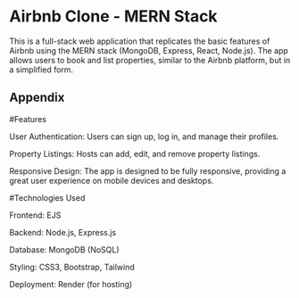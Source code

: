
# Airbnb Clone - MERN Stack
This is a full-stack web application that replicates the basic features of Airbnb using the MERN stack (MongoDB, Express, React, Node.js). The app allows users to book and list properties, similar to the Airbnb platform, but in a simplified form.




## Appendix

#Features

User Authentication: Users can sign up, log in, and manage their profiles.

Property Listings: Hosts can add, edit, and remove property listings.

Responsive Design: The app is designed to be fully responsive, providing a great user experience on mobile devices and desktops.

#Technologies Used

Frontend: EJS

Backend: Node.js, Express.js

Database: MongoDB (NoSQL)

Styling: CSS3, Bootstrap, Tailwind

Deployment: Render (for hosting)

